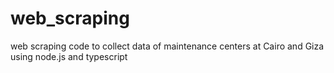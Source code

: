 # web_scraping
web scraping code to collect data of maintenance centers at Cairo and Giza using node.js and typescript
